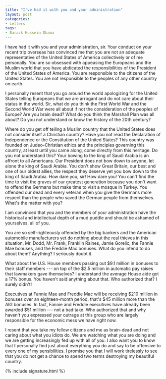 ```yaml
---
title: "I've had it with you and your administration"
layout: post
categories:
- Letters
tags:
- Barack Hussein Obama
---
```


I have had it with you and your administration, sir. Your conduct on your recent trip overseas has convinced me that you are not an adequate representative of the United States of America collectively or of me personally. You are so obsessed with appeasing the Europeans and the Muslim world that you have abdicated the responsibilities of the President of the United States of America. You are responsible to the citizens of the United States. You are not responsible to the peoples of any other country on earth.

I personally resent that you go around the world apologizing for the United States telling Europeans that we are arrogant and do not care about their status in the world. Sir, what do you think the First World War and the Second World War were all about if not the consideration of the peoples of Europe? Are you brain dead? What do you think the Marshall Plan was all about? Do you not understand or know the history of the 20th century?

Where do you get off telling a Muslim country that the United States does not consider itself a Christian country? Have you not read the Declaration of Independence or the Constitution of the United States? This country was founded on Judeo-Christian ethics and the principles governing this country, at least until you came along, come directly from this heritage. Do you not understand this? Your bowing to the king of Saudi Arabia is an affront to all Americans. Our President does not bow down to anyone, let alone the king of Saudi Arabia. You don't show Great Britain, our best and one of our oldest allies, the respect they deserve yet you bow down to the king of Saudi Arabia. How dare you, sir! How dare you! You can't find the time to visit the graves of our greatest generation because you don't want to offend the Germans but make time to visit a mosque in Turkey. You offended our dead and every veteran when you give the Germans more respect than the people who saved the German people from themselves. What's the matter with you?

I am convinced that you and the members of your administration have the historical and intellectual depth of a mud puddle and should be ashamed of yourselves, all of you.

You are so self-righteously offended by the big bankers and the American automobile manufacturers yet do nothing about the real thieves in this situation, Mr. Dodd, Mr. Frank, Franklin Raines, Jamie Gorelic, the Fannie Mae bonuses, and the Freddie Mac bonuses. What do you intend to do about them? Anything? I seriously doubt it.

What about the U.S. House members passing out $9.1 million in bonuses to their staff members --- on top of the $2.5 million in automatic pay raises that lawmakers gave themselves? I understand the average House aide got a 17% bonus. You haven't said anything about that. Who authorized that? I surely didn't!

Executives at Fannie Mae and Freddie Mac will be receiving $210 million in bonuses over an eighteen-month period, that's $45 million more than the AIG bonuses. In fact, Fannie and Freddie executives have already been awarded $51 million --- not a bad take. Who authorized that and why haven't you expressed your outrage at this group who are largely responsible for the economic mess we have right now.

I resent that you take my fellow citizens and me as brain-dead and not caring about what you idiots do. We are watching what you are doing and we are getting increasingly fed up with all of you. I also want you to know that I personally find just about everything you do and say to be offensive to every one of my sensibilities. I promise you that I will work tirelessly to see that you do not get a chance to spend two terms destroying my beautiful country.

{% include signature.html %}
